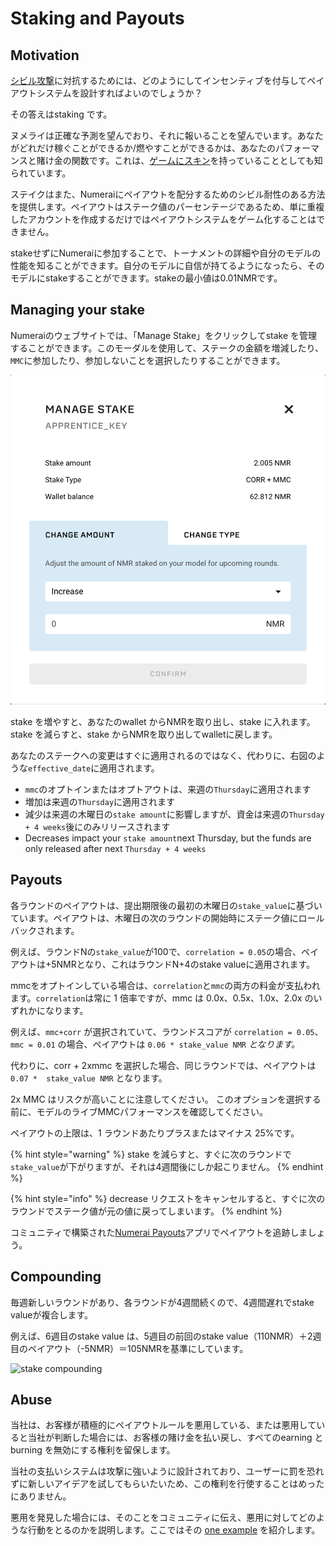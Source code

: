 # Staking and Payouts

## Motivation

[シビル攻撃](https://en.wikipedia.org/wiki/Sybil_attack)に対抗するためには、どのようにしてインセンティブを付与してペイアウトシステムを設計すればよいのでしょうか？

その答えはstaking です。

ヌメライは正確な予測を望んでおり、それに報いることを望んでいます。あなたがどれだけ稼ぐことができるか/燃やすことができるかは、あなたのパフォーマンスと賭け金の関数です。これは、[ゲームにスキン](https://www.amazon.com/dp/B075HYVP7C/)を持っていることとしても知られています。

ステイクはまた、Numeraiにペイアウトを配分するためのシビル耐性のある方法を提供します。ペイアウトはステーク値のパーセンテージであるため、単に重複したアカウントを作成するだけではペイアウトシステムをゲーム化することはできません。

stakeせずにNumeraiに参加することで、トーナメントの詳細や自分のモデルの性能を知ることができます。自分のモデルに自信が持てるようになったら、そのモデルにstakeすることができます。stakeの最小値は0.01NMRです。

## Managing your stake

Numeraiのウェブサイトでは、「Manage Stake」をクリックしてstake を管理することができます。このモーダルを使用して、ステークの金額を増減したり、`MMC`に参加したり、参加しないことを選択したりすることができます。

![](../.gitbook/assets/image%20%2818%29.png)

stake を増やすと、あなたのwallet からNMRを取り出し、stake に入れます。stake を減らすと、stake からNMRを取り出してwalletに戻します。

あなたのステークへの変更はすぐに適用されるのではなく、代わりに、右図のような`effective_date`に適用されます。

* `mmc`のオプトインまたはオプトアウトは、来週の`Thursday`に適用されます
* 増加は来週の`Thursday`に適用されます 
* 減少は来週の木曜日の`stake amount`に影響しますが、資金は来週の`Thursday + 4 weeks`後にのみリリースされます
* Decreases impact your `stake amount`next Thursday,  but the funds are only released after next `Thursday + 4 weeks`

## Payouts

各ラウンドのペイアウトは、提出期限後の最初の木曜日の`stake_value`に基づいています。ペイアウトは、木曜日の次のラウンドの開始時にステーク値にロールバックされます。

例えば、ラウンドNの`stake_value`が100で、`correlation = 0.05`の場合、ペイアウトは+5NMRとなり、これはラウンドN+4のstake valueに適用されます。

mmcをオプトインしている場合は、`correlation`と`mmc`の両方の料金が支払われます。`correlation`は常に 1 倍率ですが、mmc は 0.0x、0.5x、1.0x、2.0x のいずれかになります。

 例えば、`mmc+corr` が選択されていて、ラウンドスコアが `correlation = 0.05`、`mmc = 0.01` の場合、ペイアウトは `0.06 * stake_value NMR` _となります。_

代わりに、corr + 2xmmc を選択した場合、同じラウンドでは、ペイアウトは `0.07 *  stake_value NMR` となります。 

2x MMC はリスクが高いことに注意してください。 このオプションを選択する前に、モデルのライブMMCパフォーマンスを確認してください。 

ペイアウトの上限は、1 ラウンドあたりプラスまたはマイナス 25%です。

{% hint style="warning" %}
stake を減らすと、すぐに次のラウンドで`stake_value`が下がりますが、それは4週間後にしか起こりません。
{% endhint %}

{% hint style="info" %}
decrease リクエストをキャンセルすると、すぐに次のラウンドでステーク値が元の値に戻ってしまいます。
{% endhint %}

コミュニティで構築された[Numerai Payouts](https://docs.numer.ai/help/payouts-app)アプリでペイアウトを追跡しましょう。

## Compounding

毎週新しいラウンドがあり、各ラウンドが4週間続くので、4週間遅れでstake valueが複合します。

例えば、6週目のstake value は、5週目の前回のstake value（110NMR）＋2週目のペイアウト（-5NMR）＝105NMRを基準にしています。

![stake compounding](https://documents.app.lucidchart.com/documents/2cb7265f-6e5b-454a-a84d-6f32b6058f34/pages/0_0?a=466&x=249&y=136&w=1112&h=486&store=1&accept=image%2F*&auth=LCA%20a086c3be9ef17d9fa2cd22ee9808e742d1a2d888-ts%3D1590449860)

## Abuse

当社は、お客様が積極的にペイアウトルールを悪用している、または悪用していると当社が判断した場合には、お客様の賭け金を払い戻し、すべてのearning とburning を無効にする権利を留保します。

当社の支払いシステムは攻撃に強いように設計されており、ユーザーに罰を恐れずに新しいアイデアを試してもらいたいため、この権利を行使することはめったにありません。 ‌

悪用を発見した場合には、そのことをコミュニティに伝え、悪用に対してどのような行動をとるのかを説明します。ここではその [one example](https://forum.numer.ai/t/leaderboard-bonus-exploit-uncovered/200/8) を紹介します。

